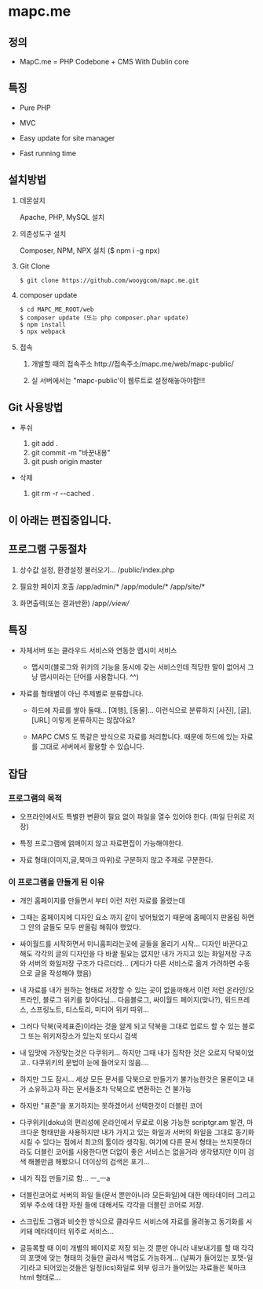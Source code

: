mapc.me
==================================================

정의
-------------------------------------------------------------------------------

* MapC.me = PHP Codebone + CMS With Dublin core


특징
-------------------------------------------------------------------------------

* Pure PHP

* MVC

* Easy update for site manager

* Fast running time


설치방법
-------------------------------------------------------------------------------
1. 데몬설치

    Apache, PHP, MySQL 설치

2. 의존성도구 설치

    Composer, NPM, NPX 설치 ($ npm i -g npx)

3. Git Clone

    ```
    $ git clone https://github.com/wooygcom/mapc.me.git
    ```

4. composer update

    ```
    $ cd MAPC_ME_ROOT/web
    $ composer update (또는 php composer.phar update)
    $ npm install
    $ npx webpack
    ```

5. 접속

    1. 개발할 때의 접속주소
        http://접속주소/mapc.me/web/mapc-public/

    2. 실 서버에서는 "mapc-public'이 웹루트로 설정해놓아야함!!!


Git 사용방법
-------------------------------------------------------------------------------
* 푸쉬

    1. git add .
    2. git commit -m "바꾼내용"
    3. git push origin master

* 삭제

    1. git rm -r --cached .



이 아래는 편집중입니다.
-------------------------------------------------------------------------------


프로그램 구동절차
-------------------------------------------------------------------------------

1. 상수값 설정, 환경설정 불러오기...
    /public/index.php

2. 필요한 페이지 호출
    /app/admin/*
    /app/module/*
    /app/site/*

3. 화면출력(또는 결과반환)
    /app/*/view/*



특징
-------------------------------------------------------------------------------

* 자체서버 또는 클라우드 서비스와 연동한 맵시미 서비스

    * 맵시미(블로그와 위키의 기능을 동시에 갖는 서비스인데 적당한 말이 없어서 그냥 맵시미라는 단어를 사용합니다. ^^)

* 자료를 형태별이 아닌 주제별로 분류합니다.

    * 하드에 자료를 쌓아 둘때... [여행], [동물]... 이런식으로 분류하지 [사진], [글], [URL] 이렇게 분류하지는 않잖아요?

    * MAPC CMS 도 똑같은 방식으로 자료를 처리합니다. 때문에 하드에 있는 자료를 그대로 서버에서 활용할 수 있습니다.



잡담
-------------------------------------------------------------------------------

### 프로그램의 목적 ###

* 오프라인에서도 특별한 변환이 필요 없이 파일을 열수 있어야 한다. (파일 단위로 저장)

* 특정 프로그램에 얽매이지 않고 자료편집이 가능해야한다.

* 자료 형태(이미지,글,북마크 따위)로 구분하지 않고 주제로 구분한다.


### 이 프로그램을 만들게 된 이유 ###

* 개인 홈페이지를 만들면서 부터 이런 저런 자료를 올렸는데

* 그때는 홈페이지에 디자인 요소 까지 같이 넣어뒀었기 때문에 홈페이지 판올림 하면 그 안의 글들도 모두 판올림 해줘야 했었다.

* 싸이월드를 시작하면서 미니홈피라는곳에 글들을 올리기 시작... 디자인 바꾼다고 해도 각각의 글의 디자인을 다 바꿀 필요는 없지만 내가 가지고 있는 화일저장 구조와 서버의 화일저장 구조가 다르더라... (게다가 다른 서비스로 옮겨 가려하면 수동으로 글을 작성해야 했음)

* 내 자료를 내가 원하는 형태로 저장할 수 있는 곳이 없을까해서 이런 저런 온라인/오프라인, 블로그 위키를 찾아다님...
  다음블로그, 싸이월드 페이지(맞나?), 워드프레스, 스프링노트, 티스토리, 미디어 위키 따위...

* 그러다 닥북(국제표준)이라는 것을 알게 되고 닥북을 그대로 업로드 할 수 있는 블로그 또는 위키저장소가 있는지 또다시 검색
 
* 내 입맛에 가장맞는것은 다쿠위키... 하지만 그때 내가 집착한 것은 오로지 닥북이었고.. 다쿠위키의 문법이 눈에 들어오지 않음....

* 하지만 그도 잠시... 세상 모든 문서를 닥북으로 만들기가 불가능한것은 물론이고 내가 소유하고자 하는 문서들조차 닥북으로 변환하는 건 불가능

* 하지만 "표준"을 포기하지는 못하겠어서 선택한것이 더블린 코어

* 다쿠위키(doku)의 편리성에 온라인에서 무료로 이용 가능한 scriptgr.am 발견, 마크다운 형태만을 사용하지만 내가 가지고 있는 화일과 서버의 화일을 그대로 동기화 시킬 수 있다는 점에서 최고의 툴이라 생각됨. 여기에 다른 문서 형태는 쓰지못하더라도 더블린 코어를 사용한다면 더없이 좋은 서비스는 없을거라 생각됐지만 이미 검색 해볼만큼 해봤으니 더이상의 검색은 포기...

* 내가 직접 만들기로 함... ㅡ_ㅡa

* 더블린코어로 서버의 화일 들(문서 뿐만아니라 모든화일)에 대한 메타데이터 그리고 외부 주소에 대한 자원 들에 대해서도 각각을 더블린 코어로 저장.

* 스크립토 그램과 비슷한 방식으로 클라우드 서비스에 자료를 올려놓고 동기화를 시키돼 메타데이터 위주로 서비스...

* 글등록할 때 이미 개별의 페이지로 저장 되는 것 뿐만 아니라 내보내기를 할 때 각각의 포맷에 맞는 형태의 것들만 골라서 백업도 가능하게...
    (날짜가 들어있는 포맷-일기)라고 되어있는것들은 일정(ics)화일로 외부 링크가 들어있는 자료들은 북마크html 형태로...
